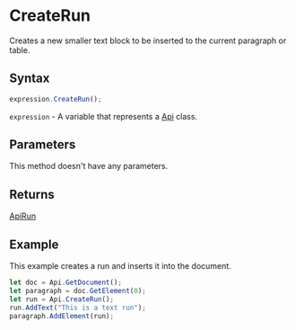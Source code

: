 # CreateRun

Creates a new smaller text block to be inserted to the current paragraph or table.

## Syntax

```javascript
expression.CreateRun();
```

`expression` - A variable that represents a [Api](../Api.md) class.

## Parameters

This method doesn't have any parameters.

## Returns

[ApiRun](../../ApiRun/ApiRun.md)

## Example

This example creates a run and inserts it into the document.

```javascript editor-
let doc = Api.GetDocument();
let paragraph = doc.GetElement(0);
let run = Api.CreateRun();
run.AddText("This is a text run");
paragraph.AddElement(run);
```
